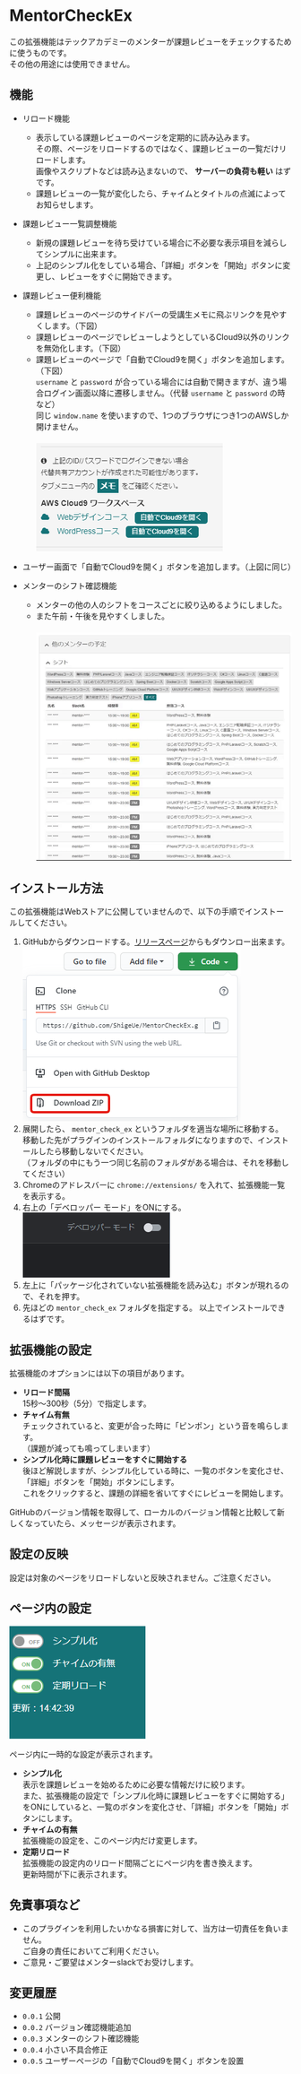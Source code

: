 # MentorCheckEx

この拡張機能はテックアカデミーのメンターが課題レビューをチェックするために使うものです。  
その他の用途には使用できません。

## 機能

- リロード機能
    - 表示している課題レビューのページを定期的に読み込みます。  
その際、ページをリロードするのではなく、課題レビューの一覧だけリロードします。  
画像やスクリプトなどは読み込まないので、 **サーバーの負荷も軽い** はずです。
    - 課題レビューの一覧が変化したら、チャイムとタイトルの点滅によってお知らせします。
- 課題レビュー一覧調整機能
    - 新規の課題レビューを待ち受けている場合に不必要な表示項目を減らしてシンプルに出来ます。
    - 上記のシンプル化をしている場合、「詳細」ボタンを「開始」ボタンに変更し、レビューをすぐに開始できます。
- 課題レビュー便利機能
    - 課題レビューのページのサイドバーの受講生メモに飛ぶリンクを見やすくします。（下図）
    - 課題レビューのページでレビューしようとしているCloud9以外のリンクを無効化します。（下図）
    - 課題レビューのページで「自動でCloud9を開く」ボタンを追加します。（下図）  
`username` と `password` が合っている場合には自動で開きますが、違う場合ログイン画面以降に遷移しません。（代替 `username` と `password` の時など）  
同じ `window.name` を使いますので、1つのブラウザにつき1つのAWSしか開けません。  
　  
![](./images/99dffdc37dd0a4e65cb0e5247846015f.png)

- ユーザー画面で「自動でCloud9を開く」ボタンを追加します。（上図に同じ）
- メンターのシフト確認機能
    - メンターの他の人のシフトをコースごとに絞り込めるようにしました。
    - また午前・午後を見やすくしました。  
　    
![](./images/cc9a05ee4becd5fd995fede8f0396d15.gif)


## インストール方法

この拡張機能はWebストアに公開していませんので、以下の手順でインストールしてください。

1. GitHubからダウンロードする。[リリースページ](https://github.com/ShigeUe/MentorCheckEx/releases)からもダウンロー出来ます。  
![](./images/f3cdac7da9390c689c62cf086ae2fb26.png)
1. 展開したら、 `mentor_check_ex` というフォルダを適当な場所に移動する。  
移動した先がプラグインのインストールフォルダになりますので、インストールしたら移動しないでください。  
（フォルダの中にもう一つ同じ名前のフォルダがある場合は、それを移動してください）
1. Chromeのアドレスバーに `chrome://extensions/` を入れて、拡張機能一覧を表示する。
1. 右上の「デベロッパー モード」をONにする。  
![](./images/f140067b8a57a156113c0d8c756db6a7.png)
1. 左上に「パッケージ化されていない拡張機能を読み込む」ボタンが現れるので、それを押す。
1. 先ほどの `mentor_check_ex` フォルダを指定する。
以上でインストールできるはずです。

## 拡張機能の設定

拡張機能のオプションには以下の項目があります。

- **リロード間隔**  
15秒～300秒（5分）で指定します。
- **チャイム有無**  
チェックされていると、変更が合った時に「ピンポン」という音を鳴らします。  
（課題が減っても鳴ってしまいます）
- **シンプル化時に課題レビューをすぐに開始する**  
後ほど解説しますが、シンプル化している時に、一覧のボタンを変化させ、「詳細」ボタンを「開始」ボタンにします。  
これをクリックすると、課題の詳細を省いてすぐにレビューを開始します。

GitHubのバージョン情報を取得して、ローカルのバージョン情報と比較して新しくなっていたら、メッセージが表示されます。

## 設定の反映

設定は対象のページをリロードしないと反映されません。ご注意ください。

## ページ内の設定

![](./images/45f0b5e65028f053e3fb0a7503d34fbd.png)

ページ内に一時的な設定が表示されます。

- **シンプル化**  
表示を課題レビューを始めるために必要な情報だけに絞ります。  
また、拡張機能の設定で「シンプル化時に課題レビューをすぐに開始する」をONにしていると、一覧のボタンを変化させ、「詳細」ボタンを「開始」ボタンにします。
- **チャイムの有無**  
拡張機能の設定を、このページ内だけ変更します。
- **定期リロード**  
拡張機能の設定内のリロード間隔ごとにページ内を書き換えます。  
更新時間が下に表示されます。

## 免責事項など
- このプラグインを利用したいかなる損害に対して、当方は一切責任を負いません。  
ご自身の責任においてご利用ください。
- ご意見・ご要望はメンターslackでお受けします。

## 変更履歴
- `0.0.1` 公開
- `0.0.2` バージョン確認機能追加
- `0.0.3` メンターのシフト確認機能
- `0.0.4` 小さい不具合修正
- `0.0.5` ユーザーページの「自動でCloud9を開く」ボタンを設置
